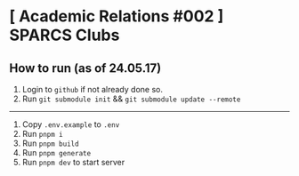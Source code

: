 # [ Academic Relations #002 ] SPARCS Clubs

## How to run (as of 24.05.17)

1. Login to `github` if not already done so.
2. Run `git submodule init` && `git submodule update --remote`

<hr/>

1. Copy `.env.example` to `.env`
3. Run `pnpm i`
4. Run `pnpm build`
5. Run `pnpm generate`
6. Run `pnpm dev` to start server
